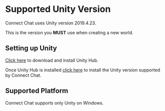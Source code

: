 # Supported Unity Version

Connect Chat uses Unity version 2019.4.23.

This is the version you **MUST** use when creating a new world.

## Setting up Unity

[Click here](https://public-cdn.cloud.unity3d.com/hub/prod/UnityHubSetup.exe) to download and install Unity Hub.

Once Unity Hub is installed [click here](unityhub://2019.4.23f1/3f4e01f1a5ec) to install the Unity version supported by Connect Chat.

## Supported Platform

Connect Chat supports only Unity on Windows.

